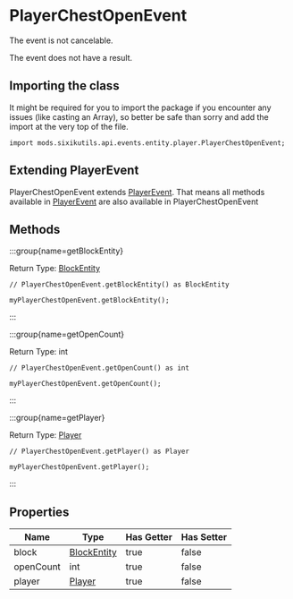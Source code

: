 # PlayerChestOpenEvent

The event is not cancelable.

The event does not have a result.

## Importing the class

It might be required for you to import the package if you encounter any issues (like casting an Array), so better be safe than sorry and add the import at the very top of the file.
```zenscript
import mods.sixikutils.api.events.entity.player.PlayerChestOpenEvent;
```


## Extending PlayerEvent

PlayerChestOpenEvent extends [PlayerEvent](/forge/api/event/entity/player/PlayerEvent). That means all methods available in [PlayerEvent](/forge/api/event/entity/player/PlayerEvent) are also available in PlayerChestOpenEvent

## Methods

:::group{name=getBlockEntity}

Return Type: [BlockEntity](/mods/sixikutils/utils/block/BlockEntity)

```zenscript
// PlayerChestOpenEvent.getBlockEntity() as BlockEntity

myPlayerChestOpenEvent.getBlockEntity();
```

:::

:::group{name=getOpenCount}

Return Type: int

```zenscript
// PlayerChestOpenEvent.getOpenCount() as int

myPlayerChestOpenEvent.getOpenCount();
```

:::

:::group{name=getPlayer}

Return Type: [Player](/mods/sixikutils/utils/entity/type/player/Player)

```zenscript
// PlayerChestOpenEvent.getPlayer() as Player

myPlayerChestOpenEvent.getPlayer();
```

:::


## Properties

|   Name    |                            Type                            | Has Getter | Has Setter |
|-----------|------------------------------------------------------------|------------|------------|
| block     | [BlockEntity](/mods/sixikutils/utils/block/BlockEntity)    | true       | false      |
| openCount | int                                                        | true       | false      |
| player    | [Player](/mods/sixikutils/utils/entity/type/player/Player) | true       | false      |

